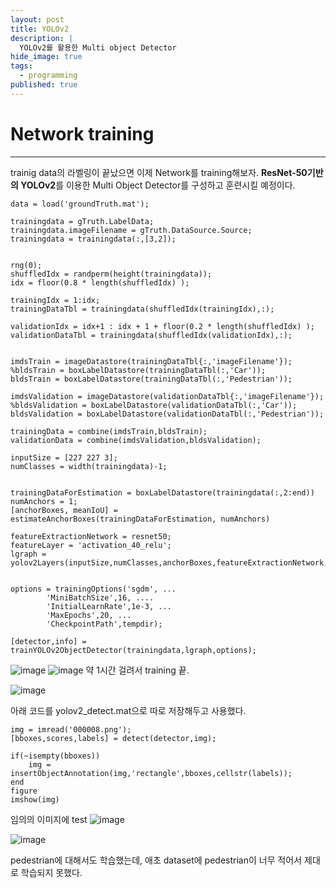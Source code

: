 ```yaml
---
layout: post
title: YOLOv2
description: |
  YOLOv2를 활용한 Multi object Detector
hide_image: true
tags:
  - programming
published: true
---
```



# Network training
* * *
trainig data의 라벨링이 끝났으면 이제 Network를 training해보자. **ResNet-50기반의 YOLOv2**를 이용한 Multi Object Detector를 구성하고 훈련시킬 예정이다.

```
data = load('groundTruth.mat');

trainingdata = gTruth.LabelData;
trainingdata.imageFilename = gTruth.DataSource.Source;
trainingdata = trainingdata(:,[3,2]);


rng(0);
shuffledIdx = randperm(height(trainingdata));
idx = floor(0.8 * length(shuffledIdx) );

trainingIdx = 1:idx;
trainingDataTbl = trainingdata(shuffledIdx(trainingIdx),:);

validationIdx = idx+1 : idx + 1 + floor(0.2 * length(shuffledIdx) );
validationDataTbl = trainingdata(shuffledIdx(validationIdx),:);


imdsTrain = imageDatastore(trainingDataTbl{:,'imageFilename'});
%bldsTrain = boxLabelDatastore(trainingDataTbl(:,'Car'));
bldsTrain = boxLabelDatastore(trainingDataTbl(:,'Pedestrian'));

imdsValidation = imageDatastore(validationDataTbl{:,'imageFilename'});
%bldsValidation = boxLabelDatastore(validationDataTbl(:,'Car'));
bldsValidation = boxLabelDatastore(validationDataTbl(:,'Pedestrian'));

trainingData = combine(imdsTrain,bldsTrain);
validationData = combine(imdsValidation,bldsValidation);

inputSize = [227 227 3];
numClasses = width(trainingdata)-1;


trainingDataForEstimation = boxLabelDatastore(trainingdata(:,2:end))
numAnchors = 1;
[anchorBoxes, meanIoU] = estimateAnchorBoxes(trainingDataForEstimation, numAnchors)

featureExtractionNetwork = resnet50;
featureLayer = 'activation_40_relu';
lgraph = yolov2Layers(inputSize,numClasses,anchorBoxes,featureExtractionNetwork,featureLayer);


options = trainingOptions('sgdm', ...
        'MiniBatchSize',16, ....
        'InitialLearnRate',1e-3, ...
        'MaxEpochs',20, ... 
        'CheckpointPath',tempdir);

[detector,info] = trainYOLOv2ObjectDetector(trainingdata,lgraph,options);
```
   
![image](https://user-images.githubusercontent.com/69246778/130449646-5d35e328-abea-4e27-8d45-964f4af5beaf.png)
![image](https://user-images.githubusercontent.com/69246778/130463969-8a6d1742-58e8-44ae-b83a-6da2e68b84b7.png)
약 1시간 걸려서 training 끝.


![image](https://user-images.githubusercontent.com/69246778/130472940-491c8fb2-9b8a-47fc-9585-315950d2a246.png)

아래 코드를 yolov2_detect.mat으로 따로 저장해두고 사용했다.
```
img = imread('000008.png');
[bboxes,scores,labels] = detect(detector,img);

if(~isempty(bboxes))
    img = insertObjectAnnotation(img,'rectangle',bboxes,cellstr(labels));
end
figure
imshow(img)
```
임의의 이미지에 test
![image](https://user-images.githubusercontent.com/69246778/130473090-c00d725d-666d-4d06-bf98-4dc13e266cea.png)
   
![image](https://user-images.githubusercontent.com/69246778/130474158-964b8dba-205f-4607-a945-fbfdac4d05d6.png)
   
pedestrian에 대해서도 학습했는데, 애초 dataset에 pedestrian이 너무 적어서 제대로 학습되지 못했다. 

